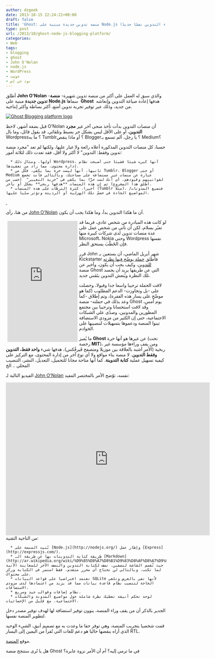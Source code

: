 ```yaml
---
author: dzgeek
date: 2013-10-15 22:24:21+00:00
draft: false
title: 'Ghost: منصة تدوين جديدة مبنية على Node.js تهدف إلى إعطاء التدوين نفسًا جديدًا'
type: post
url: /2013/10/ghost-node-js-blogging-platform/
categories:
- Web
tags:
- blogging
- ghost
- John O'Nolan
- node.js
- WordPress
- جوست
- نود جي إس
---
```


أطلق **John O'Nolan** -والذي سبق له العمل على أكثر من منصة تدوين شهيرة- **منصة تدوين جديدة** مبنية على **Node.js** سماها  **Ghost**  هدفها إعادة صياغة التدوين وإنعاشه من جديد، وذلك عبر توفير تجربة تدوين أمتع، أكثر بساطة وأكثر إنتاجية.

[![Ghost Blogging platform logo](https://www.it-scoop.com/wp-content/uploads/2013/10/Ghost-Transparent-for-LIGHT-BG.png)
](https://www.it-scoop.com/wp-content/uploads/2013/10/Ghost-Transparent-for-LIGHT-BG.png)

قبل بضغة أشهر، لاحظ O’Nolan أن منصات التدوين بدأت تأخذ منحى آخر غير **مجرد** **التدوين**، أو على الأقل ليس بشكل حر بسيط وتلقائي. قد يقول قائل، وما بال Wordpress؟ ما به Tumblr؟ أو ماذا ينقص Blogger؟ يا رجل، ألم تسمع بـ Medium؟

حسنا، كل منصات التدوين المذكورة أعلاه رائعة ولا غبار عليها، ولكنها لم تعد "مجرد منصة تدوين وفقط: التدوين" لا أكثر ولا أقل، فقد تعدت ذلك لثلاثة أمور:



	  * أولها، ومثال ذلك Wordpress، أنها كبرت شيئا فشيئا حتى أصبحت نظام إدارة محتوى، مما زاد من تعقيدها.
	  * ثانيها، أنها ليست حرة بما يكفي، فكل من Tumblr، Blogger أو حتى Medium عبارة عن منصات غير مستضافة على مساحتك، وبالتالي فأنت تخضع لقوانينهم وقيودهم، أي أنك لست حرًّا بما يكفي في "حرية التعبير"  (حسب من أطلق هذا المشروع) ثم إن هذه المنصات **هدفها ربحي** بشكل أو بآخر.
	  * أخيرا، كثرة الترهّات على هذه المنصات (Tumblr مثلا)، فتضيع المدونات/المواضيع الجادة في خضمّ تلك الهزلية أو الرديئة وتؤثر سلبا عليها.



[ ](https://www.it-scoop.com/wp-content/uploads/2013/10/Ghost-Transparent-for-LIGHT-BG.png)


من هنا، رأى [John O'Nolan](http://twitter.com/JohnONolan) أن ما هكذا التدوين بدأ، وما هكذا يجب أن يكون.
<iframe src="http://www.kickstarter.com/projects/johnonolan/ghost-just-a-blogging-platform/widget/card.html" style="margin: 5px;" align="left" height="380" width="220" scrolling="no" frameborder="0"></iframe>لو كانت هذه المبادرة من شخص عادي، فربما قد تعبُر بسلام، لكن أن تأتي من شخص عمل على عدة منصات تدوين لدى شركات كبيرة منها Microsoft، Nokia وحتى Wordpress نفسها فإن الخَطْبَ يستحق النظر.

قرر John شهر أبريل الماضي، أن يستعين بـ Kickstarter فأطلق [حملة يوضّح فيها نظرته للتدوين](http://www.kickstarter.com/projects/johnonolan/ghost-just-a-blogging-platform)، وكيف يجب أن يكون، وأخبر عن منصة Ghost التي عن طريقها يريد أن يجسد تلك النظرة ويُنعش التدوين بنَفَس جديد.

لاقت الحملة ترحيبا واسعا جدا وقبولا، وحصلت على -بل وتجاوزت- الدعم المطلوب (كما هو موضّح على يسار هذه الفقرة)، وتم إطلاق -كما وعد بذلك في حملته- منصة Ghost يوم أمسِ، وقد لاقت استحسانا وترحيبا بين مجتمع المطورين والمدونين، وصدًى على الشبكات الاجتماعية، حتى إن الكثير من مزودي الاستضافة تبنوا المنصة ودعموها بتسهيلات لتنصيبها على الخوادم.

ما يُميز **Ghost** عن غيرها هو أنها حرة (تحت رخصة **MIT**)، ومن يقف وراءها مؤسسة غير ربحية (الأمر أشبه بالعلاقة بين موزيلا ومتصفح فَيرفُكس)، هدفها شيء **واحد فقط، التدوين وفقط التدوين**. لا منصة بناء مواقع ولا أي نوع آخر من إدارة المحتوى، مع التركيز على كيفية تسهيل عملية **كتابة التدوينة**. كما أنها متاحة مجانا للتحميل، التعديل، النشر، التنصيب المحلي .. الخ

الفيديو التالية لـ [John O'Nolan](http://twitter.com/JohnONolan) نفسه، توّضح الأمر بالمختصر المفيد:

<iframe src="http://www.kickstarter.com/projects/johnonolan/ghost-just-a-blogging-platform/widget/video.html" scrolling="no" width="640" frameborder="0" height="480"></iframe>من الناحية التقنية:



	  * بُنيت المنصة على [Node.js](http://nodejs.org/) وإطار عمل [Express](http://expressjs.com/).
	  * طريقة كتابة التدوينات بها عن طريقة الـ [Markdown](http://ar.wikipedia.org/wiki/%D9%85%D8%A7%D8%B1%D9%83%D8%AF%D8%A7%D9%88%D9%86)، حيث تُقسم الشاشة لنصفين، نصف لكتابة التدوين والنصف الآخر للمعاينة الآنية لما تكتب. وبالتالي لن تحتاج أي محرر متقدم، فقط استمر في الكتابة وركز على محتواك.
	  * تعتمد افتراضيا على قواعد البيانات SQLite لأنها تفي بالغرض وتلغي الحاجة لتنصيب نظام قاعدة بيانات مما قد يزيد من اعتمادها لدى مزودي الاستضافات.
	  * نظام إضافات وقوالب جيد وسريع.
	  * لوحة تحكم أنيقة تعطيك نظرة شاملة حول مواضيع المدونة والشبكات الاجتماعية، مع قليل من الإحصائيات.

الجدير بالذكر أن من يقف وراء المنصة، ينوون توفير استضافة لها لهدف توفير مصدر دخل لتطوير المنصة نفسها.

قمت شخصيا بتجريب المنصة، وهي توفر حقا ما وعدت به مع تصميم أنيق، الشيء الوحيد الذي أراه ينقصها حاليا هو دعم للغات التي تُقرأ من اليمين إلى اليسار RTL.

موقع [المنصة](http://ghost.org/).

هل يا تُرى ستنجح منصة Ghost في ما ترمي إليه؟ أم أن الأمر نزوة عابرة؟
